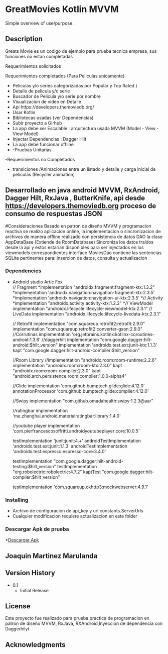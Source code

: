 # GreatMovies Kotlin MVVM

Simple overview of use/purpose.

## Description

Greats Movie es un codigo de ejemplo para prueba tecnica empresa, sus funciones no estan completadas

Requerimientos solicitados


Requerimientos completados (Para Peliculas unicamente)
<ul>
  <Li>Peliculas y/o series categorizadas por Popular y Top Rated )</Li>
  <li>Detalle de pelicula y/o serie </Li>
  <li>Buscador de Pelicula y/o serie por nombre</Li>
  <li>Visualizacion de video en Detalle</Li>  
  <li>Api https://developers.themoviedb.org/</Li>
  <li>Usar Kotlin </Li>
  <li>Bibliotecas usadas (ver Dependencias)</Li>
  <li>Subir proyecto a Girhub</Li>
  <li>La app debe ser Escalable : arquitectura usada MVVM (Model - View - View Model)</Li>
  <li>Injectar Dependencias : Dagger Hilt</Li>
  <li>La app debe funcionar offline</li>
  <li>-Pruebas Unitarias</li>
</ul> 
-Requerimientos no Completados
<ul>
 <li>transiciones /Animaciones entre un listado y detalle y carga inicial de peliculas (Recycler animation)</Li>
 
</ul>


## Desarrollado en java android MVVM, RxAndroid, Dagger Hilt, RxJava , ButterKnife, api desde https://developers.themoviedb.org proceso de consumo de respuestas JSON 

#Consideraciones
Basado en patron de diseño MVVM y programacion reactiva se realizo aplicacion online, la implementacion o sincronizacion de archivos de manera offline realizado 
con persistencia de datos DAO la clase AppDataBase (Extiende de RoomDatabase)
Sincroniza los datos traidos desde la api y estos estarian disponibles para ser injectados en los viewmodels correspondientes 
interface MoviesDao contiene las sentencias SQLite pertinentes para: insercion de datos, consulta y actualizacion

### Dependencies

* Android studio Artic Fox </br>
// Fragment
   *implementation "androidx.fragment:fragment-ktx:1.3.2"
   *implementation 'androidx.navigation:navigation-fragment-ktx:2.3.5'
   *implementation 'androidx.navigation:navigation-ui-ktx:2.3.5'
   *// Activity
   *implementation "androidx.activity:activity-ktx:1.2.2"
   *// ViewModel
    implementation "androidx.lifecycle:lifecycle-viewmodel-ktx:2.3.1"
    // LiveData
    implementation "androidx.lifecycle:lifecycle-livedata-ktx:2.3.1"

    // Retrofit
    implementation "com.squareup.retrofit2:retrofit:2.9.0"
    implementation "com.squareup.retrofit2:converter-gson:2.9.0"
    //Corrutinas
    implementation 'org.jetbrains.kotlinx:kotlinx-coroutines-android:1.3.6'
    //daggerhilt
    implementation "com.google.dagger:hilt-android:$hilt_version"
    implementation 'androidx.test.ext:junit-ktx:1.1.3'
    kapt "com.google.dagger:hilt-android-compiler:$hilt_version"

    //Room Library
    //implementation "androidx.room:room-runtime:2.2.6"
    implementation "androidx.room:room-ktx:2.3.0"
    kapt "androidx.room:room-compiler:2.3.0"
    kapt "android.arch.persistence.room:compiler:1.0.0-alpha4"

    //Glide
    implementation 'com.github.bumptech.glide:glide:4.12.0'
    annotationProcessor 'com.github.bumptech.glide:compiler:4.12.0'

    //Swipy
    implementation "com.github.omadahealth:swipy:1.2.3@aar"

    //ratingbar
    implementation 'me.zhanghai.android.materialratingbar:library:1.4.0'

    //youtube player
    implementation 'com.pierfrancescosoffritti.androidyoutubeplayer:core:10.0.5'


    testImplementation 'junit:junit:4.+'
    androidTestImplementation 'androidx.test.ext:junit:1.1.3'
    androidTestImplementation 'androidx.test.espresso:espresso-core:3.4.0'

    testImplementation  "com.google.dagger:hilt-android-testing:$hilt_version"
    testImplementation "org.robolectric:robolectric:4.7.2"
    kaptTest "com.google.dagger:hilt-compiler:$hilt_version"

    testImplementation 'com.squareup.okhttp3:mockwebserver:4.9.1'
    
    
### Installing</br>

* Archivo de configuracion de api_key  y url constants.ServerUrls</br>
* Cualquier modificacion requiere actualizacion en este folder</br>

### Descargar Apk de prueba

*<a href= "https://drive.google.com/file/d/1cCrmz-dARQTqAhBxIbuMmdgNaJoO48_P/view?usp=sharing">Descargar Apk</a>


## Joaquin Martinez Marulanda



## Version History

* 0.1
    * Initial Release

## License

Este proyecto fue realizado para prueba practica de programacion en patron de diseño MVVM, RxJava, RXAndroid,Inyeccion de dependencia con Daggerhilyt

## Acknowledgments



